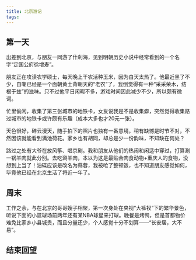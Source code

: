 ```yaml
---
title: 北京游记
tags:
---
```


## 第一天

出差到北京，与朋友一同游了什刹海，见到明朝历史小说中经常看到的一个名字“定国公府徐增寿”。

朋友正在攻读农学硕士，每天晚上干农活种玉米，因为白天太热了。他最近黑了不少，自嘲已经是一个面朝黄土背朝天的“老农”了，我倒觉得有一种“采采荣木，结根于兹”的滋味。只不过他平日闲暇不多，游戏时间因此减少不少，所以颇有微词。

忙里偷闲，收集了第三张城市的地铁卡，女友说我是不是收集癖，突然觉得收集路过城市的地铁卡或许颇有乐趣（成本大多也才20元一张）。

天色很好，碎云漫天，随手拍下的照片也独有一番意境，稍有缺憾是时节不对，不然因该就能看到满池荷花。家乡也有胡同，却总是少一份韵味，不知缺在何处？

路过之处有大爷在放风筝、唱京剧。我和朋友从他们的热闹和闲适中穿过，打算涮一锅羊肉就此分别。去吃涮羊肉，本以为这是最贴合肉食动物+重庆人的食物，没想到上当了！油碟应该是改名为蒜蓉，我被呛了整顿饭，也不知道朋友感觉如何，毕竟他已经在北京生活了将近一年了。

## 周末

工作之余，与在北京的哥哥嫂子相聚，第一次身处在央视“大裤衩”下的繁华景色，听说下面的小篮球场前两年还有某NBA球星来打球。晚餐是烤鸭，但是首都物价难免比家乡小县城贵，而且分量还少，个人感觉十分不划算——“长安居，大不易”。

## 结束回望